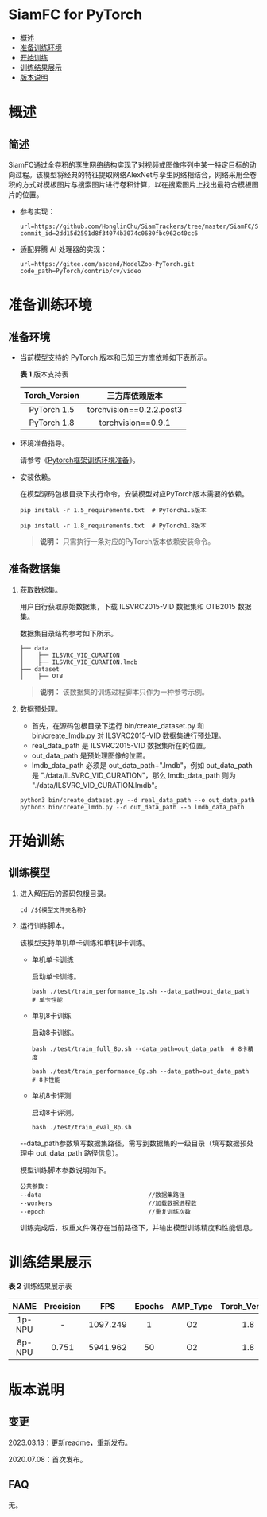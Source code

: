 # SiamFC for PyTorch

-   [概述](概述.md)
-   [准备训练环境](准备训练环境.md)
-   [开始训练](开始训练.md)
-   [训练结果展示](训练结果展示.md)
-   [版本说明](版本说明.md)



# 概述

## 简述

SiamFC通过全卷积的孪生网络结构实现了对视频或图像序列中某一特定目标的动向过程。该模型将经典的特征提取网络AlexNet与孪生网络相结合，网络采用全卷积的方式对模板图片与搜索图片进行卷积计算，以在搜索图片上找出最符合模板图片的位置。

- 参考实现：

  ```
  url=https://github.com/HonglinChu/SiamTrackers/tree/master/SiamFC/SiamFC
  commit_id=2dd15d2591d8f34074b3074c0680fbc962c40cc6
  ```

- 适配昇腾 AI 处理器的实现：

  ```
  url=https://gitee.com/ascend/ModelZoo-PyTorch.git
  code_path=PyTorch/contrib/cv/video
  ```


# 准备训练环境

## 准备环境

- 当前模型支持的 PyTorch 版本和已知三方库依赖如下表所示。

  **表 1**  版本支持表

  | Torch_Version      | 三方库依赖版本                                 |
  | :--------: | :----------------------------------------------------------: |
  | PyTorch 1.5 | torchvision==0.2.2.post3 |
  | PyTorch 1.8 | torchvision==0.9.1 |
  
- 环境准备指导。

  请参考《[Pytorch框架训练环境准备](https://www.hiascend.com/document/detail/zh/ModelZoo/pytorchframework/ptes)》。
  
- 安装依赖。

  在模型源码包根目录下执行命令，安装模型对应PyTorch版本需要的依赖。
  ```
  pip install -r 1.5_requirements.txt  # PyTorch1.5版本
  
  pip install -r 1.8_requirements.txt  # PyTorch1.8版本
  ```
  > **说明：** 
  >只需执行一条对应的PyTorch版本依赖安装命令。


## 准备数据集

1. 获取数据集。

   用户自行获取原始数据集，下载 ILSVRC2015-VID 数据集和 OTB2015 数据集。
   
   数据集目录结构参考如下所示。
   ```
   ├── data  
   │    ├── ILSVRC_VID_CURATION  
   │    ├── ILSVRC_VID_CURATION.lmdb  
   ├── dataset 
   │    ├── OTB
   ```
   
   > **说明：** 
   >该数据集的训练过程脚本只作为一种参考示例。

2. 数据预处理。
	- 首先，在源码包根目录下运行 bin/create_dataset.py 和 bin/create_lmdb.py 对 ILSVRC2015-VID 数据集进行预处理。
	- real_data_path 是 ILSVRC2015-VID 数据集所在的位置。
	- out_data_path 是预处理图像的位置。
	- lmdb_data_path 必须是 out_data_path+".lmdb"，例如 out_data_path 是 "./data/ILSVRC_VID_CURATION"，那么 lmdb_data_path 则为 "./data/ILSVRC_VID_CURATION.lmdb"。
	
	```
	python3 bin/create_dataset.py --d real_data_path --o out_data_path
	python3 bin/create_lmdb.py --d out_data_path --o lmdb_data_path
	```


# 开始训练

## 训练模型

1. 进入解压后的源码包根目录。

   ```
   cd /${模型文件夹名称} 
   ```

2. 运行训练脚本。

   该模型支持单机单卡训练和单机8卡训练。

   - 单机单卡训练

     启动单卡训练。

     ```
     bash ./test/train_performance_1p.sh --data_path=out_data_path  # 单卡性能
     ```
     
   - 单机8卡训练

     启动8卡训练。

     ```
     bash ./test/train_full_8p.sh --data_path=out_data_path  # 8卡精度
     
     bash ./test/train_performance_8p.sh --data_path=out_data_path  # 8卡性能
     ```
   
   - 单机8卡评测

     启动8卡评测。

     ```
     bash ./test/train_eval_8p.sh
     ```
   
   --data_path参数填写数据集路径，需写到数据集的一级目录（填写数据预处理中 out_data_path 路径信息）。

   模型训练脚本参数说明如下。

   ```
   公共参数：
   --data                              //数据集路径
   --workers                           //加载数据进程数      
   --epoch                             //重复训练次数
   ```
   
   训练完成后，权重文件保存在当前路径下，并输出模型训练精度和性能信息。


# 训练结果展示

**表 2**  训练结果展示表

| NAME | Precision |  FPS  | Epochs | AMP_Type | Torch_Version |
|:-------:| :-------: | :--: | :----: | :------: | :------: |
| 1p-NPU |     -     |  1097.249 |   1    |    O2    |    1.8    |
| 8p-NPU |  0.751  |  5941.962 |   50   |    O2    |    1.8    |


# 版本说明

## 变更

2023.03.13：更新readme，重新发布。

2020.07.08：首次发布。

## FAQ

无。